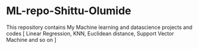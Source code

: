 # ML-repo-Shittu-Olumide
This repository contains My Machine learning and datascience projects and codes [ Linear Regression, KNN, Euclidean distance, Support Vector Machine and so on ]
